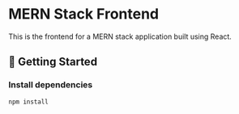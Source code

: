# MERN Stack Frontend

This is the frontend for a MERN stack application built using React.

## 🚀 Getting Started

### Install dependencies

```bash
npm install
